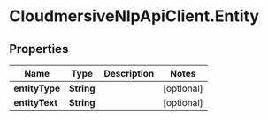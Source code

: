 # CloudmersiveNlpApiClient.Entity

## Properties
Name | Type | Description | Notes
------------ | ------------- | ------------- | -------------
**entityType** | **String** |  | [optional] 
**entityText** | **String** |  | [optional] 


